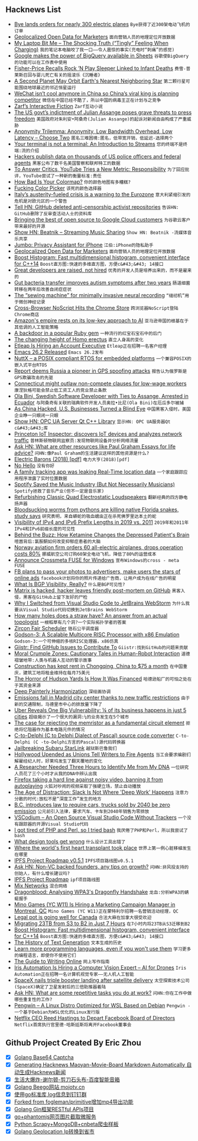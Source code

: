 ## Hacknews List


- [Bye lands orders for nearly 300 electric planes](https://www.aopa.org/news-and-media/all-news/2019/april/11/orders-for-eflyer-hit-300)  `Bye获得了近300架电动飞机的订单`
- [Geolocalized Open Data for Marketers](https://www.thedatapond.net)  `面向营销人员的地理定位开放数据`
- [My Laptop Bit Me – The Shocking Truth (“Tingly” Feeling When Charging)](http://enclydion.blogspot.com/2012/04/my-laptop-bit-me-shocking-truth.html)  `我的笔记本电脑咬了我一口——令人震惊的事实(充电时“刺痛”的感觉)`
- [Google makes the power of BigQuery available in Sheets](https://techcrunch.com/2019/04/10/google-makes-the-power-of-bigquery-available-in-sheets/)  `谷歌使BigQuery的功能可以在工作表中使用`
- [Fisher-Price Recalls Rock ’N Play Sleeper Linked to Infant Deaths](https://www.nytimes.com/2019/04/12/business/fisher-price-rock-n-play-recall.html)  `费雪-普莱斯召回与婴儿死亡有关的摇滚乐《沉睡者》`
- [A Second Planet May Orbit Earth&#39;s Nearest Neighboring Star](https://www.scientificamerican.com/article/a-second-planet-may-orbit-earths-nearest-neighboring-star/)  `第二颗行星可能围绕地球最近的邻近恒星运行`
- [WeChat isn’t cool anymore in China so China’s viral king is planning competitor](https://www.abacusnews.com/start-ups/wechat-isnt-cool-enough-kids-anymore-so-chinas-viral-king-planning-competitor/article/2177266)  `微信在中国已经不酷了，所以中国的病毒王正在计划与之竞争`
- [Zarf’s Interactive Fiction](https://www.eblong.com/zarf/if.html)  `Zarf互动小说`
- [The US govt’s indictment of Julian Assange poses grave threats to press freedom](https://theintercept.com/2019/04/11/the-u-s-governments-indictment-of-julian-assange-poses-grave-threats-to-press-freedoms/)  `美国政府对朱利安•阿桑奇(Julian Assange)的起诉对新闻自由构成了严重威胁`
- [Anonymity Trilemma: Anonymity, Low Bandwidth Overhead, Low Latency – Choose Two](https://freedom.cs.purdue.edu/anonymity/index.html)  `匿名三难困境:匿名，低带宽开销，低延迟-选择两个`
- [Your terminal is not a terminal: An Introduction to Streams](https://lucasfcosta.com/2019/04/07/streams-introduction.html)  `您的终端不是终端:流的介绍`
- [Hackers publish data on thousands of US police officers and federal agents](https://techcrunch.com/2019/04/12/police-data-hack/)  `黑客公布了数千名美国警察和联邦特工的数据`
- [To Answer Critics, YouTube Tries a New Metric: Responsibility](https://www.bloomberg.com/news/articles/2019-04-11/to-answer-critics-youtube-tries-a-new-metric-responsibility)  `为了回应批评，YouTube尝试了一种新的衡量标准:责任`
- [How Bad Is Your Colormap?](https://jakevdp.github.io/blog/2014/10/16/how-bad-is-your-colormap/)  `你的颜色地图有多糟糕?`
- [Fucking Color Picker](https://www.tonymccoy.me/projects/fcp/)  `该死的颜色选择器`
- [Italy’s austerity-fueled crisis is a warning to the Eurozone](https://www.ineteconomics.org/perspectives/blog/how-to-ruin-a-country-in-three-decades)  `意大利紧缩引发的危机是对欧元区的一个警告`
- [Tell HN: GitHub deleted anti-censorship activist repositories](item?id=19645296)  `告诉HN: GitHub删除了反审查活动人士的资料库`
- [Bringing the best of open source to Google Cloud customers](https://cloud.google.com/blog/products/open-source/bringing-the-best-of-open-source-to-google-cloud-customers)  `为谷歌云客户带来最好的开源`
- [Show HN: Beatnik – Streaming Music Sharing](https://www.beatnikapp.com)  `Show HN: Beatnik -流媒体音乐共享`
- [Jumbo: Privacy Assistant for iPhone](https://www.jumboprivacy.com/)  `江伯:iPhone的隐私助手`
- [Geolocalized Open Data for Marketers](https://www.thedatapond.net?s=hn)  `面向营销人员的地理定位开放数据`
- [Boost Histogram: Fast multidimensional histogram, convenient interface for C&#43;&#43;14](https://github.com/boostorg/histogram)  `Boost直方图:快速的多维直方图，方便c&#43;&#43; 14接口`
- [Great developers are raised, not hired](https://sizovs.net/2019/04/10/the-best-developers-are-raised-not-hired/)  `优秀的开发人员是培养出来的，而不是雇来的`
- [Gut bacteria transfer improves autism symptoms after two years](https://www.nature.com/articles/s41598-019-42183-0)  `肠道细菌转移在两年后改善自闭症症状`
- [The “sewing machine” for minimally invasive neural recording](https://www.biorxiv.org/content/10.1101/578542v1.full)  `“缝纫机”用于微创神经记录`
- [Cross-Browser NoScript Hits the Chrome Store](https://hackademix.net/2019/04/12/cross-browser-noscript-hits-the-chrome-store/)  `跨浏览器NoScript登陆Chrome商店`
- [Amazon&#39;s empire rests on its low-key approach to AI](https://www.economist.com/business/2019/04/13/amazons-empire-rests-on-its-low-key-approach-to-ai)  `亚马逊帝国的根基在于其低调的人工智能策略`
- [A backdoor in a popular Ruby gem](https://lwn.net/SubscriberLink/785386/7792816b5e552e7e/)  `一种流行的红宝石宝石中的后门`
- [The changing height of Homo erectus](http://johnhawks.net/weblog/reviews/erectus/changing-height-homo-erectus-2010.html)  `直立人身高的变化`
- [Etleap Is Hiring an Account Executive](item?id=19649246)  `Etleap正在招聘一名客户经理`
- [Emacs 26.2 Released](https://lists.gnu.org/archive/html/emacs-devel/2019-04/msg00503.html)  `Emacs 26.2发布`
- [NuttX – a POSIX compliant RTOS for embedded platforms](http://nuttx.org/)  `一个兼容POSIX的嵌入式平台RTOS`
- [Report deems Russia a pioneer in GPS spoofing attacks](https://www.zdnet.com/article/report-deems-russia-a-pioneer-in-gps-spoofing-attacks/)  `报告认为俄罗斯是GPS欺骗攻击的先驱`
- [Connecticut might outlaw non-compete clauses for low-wage workers](https://www.ctpost.com/politics/article/CT-moves-to-help-low-paid-workers-hurt-by-13745423.php)  `康涅狄格可能会禁止低工资工人的竞业禁止条款`
- [Ola Bini, Swedish Software Developer with Ties to Assange, Arrested in Ecuador](https://nypost.com/2019/04/12/software-engineer-close-to-julian-assange-arrested-while-trying-to-leave-ecuador/)  `与阿桑奇有关联的瑞典软件开发人员奥拉•比尼(Ola Bini)在厄瓜多尔被捕`
- [As China Hacked, U.S. Businesses Turned a Blind Eye](https://www.npr.org/2019/04/12/711779130/as-china-hacked-u-s-businesses-turned-a-blind-eye)  `中国黑客入侵时，美国企业睁一只眼闭一只眼`
- [Show HN: OPC UA Server Qt C&#43;&#43; Library](https://github.com/juangburgos/QUaServer)  `显示HN: OPC UA服务器Qt c&#43;&#43;库`
- [Princeton IoT Inspector: discovers IoT devices and analyzes network traffic](https://iot-inspector.princeton.edu/)  `普林斯顿物联网监察员:发现物联网设备并分析网络流量`
- [Ask HN: What are other resources like Paul Graham Essays for life advice?](item?id=19650044)  `问HN:像Paul Graham的生活建议这样的其他资源是什么?`
- [Electric Barons (2018) [pdf]](https://cryptome.org/2019/02/elbar.pdf)  `电力大亨(2018)[pdf]`
- [No Hello](http://www.nohello.com/)  `没有你好`
- [A family tracking app was leaking Real-Time location data](https://techcrunch.com/2019/03/23/family-tracking-location-leak/)  `一个家庭跟踪应用程序泄露了实时位置数据`
- [Spotify Saved the Music Industry (But Not Necessarily Musicians)](http://freakonomics.com/podcast/spotify/)  `Spotify拯救了音乐产业(但不一定是音乐家)`
- [Refurbishing Classic Quad Electrostatic Loudspeakers](https://www.rs-online.com/designspark/refurbishing-classic-quad-electrostatic-loudspeakers)  `翻新经典的四方静电扬声器`
- [Bloodsucking worms from pythons are killing native Florida snakes, study says](https://www.floridatoday.com/story/news/local/environment/2019/04/11/pythons-spread-parasite-florida-native-snakes/3435198002/)  `研究表明，来自蟒蛇的吸血蠕虫正在杀死佛罗里达本土的蛇`
- [Visibility of IPv4 and IPv6 Prefix Lengths in 2019 vs. 2011](https://labs.ripe.net/Members/stephen_strowes/visibility-of-prefix-lengths-in-ipv4-and-ipv6)  `2019年和2011年IPv4和IPv6前缀长度的可见性`
- [Behind the Buzz: How Ketamine Changes the Depressed Patient&#39;s Brain](https://www.scientificamerican.com/article/behind-the-buzz-how-ketamine-changes-the-depressed-patients-brain/)  `喧嚣背后:氯胺酮如何改变抑郁症患者的大脑`
- [Norway aviation firm orders 60 all-electric airplanes, drops operation costs 80%](https://electrek.co/2019/04/11/norway-60-electric-airplanes/)  `挪威航空公司订购60架全电动飞机，降低了80%的运营成本`
- [Announce Crossmeta FUSE for Windows](https://www.crossmeta.io/fuse-for-windows/)  `宣布Windows的cross - meta FUSE`
- [FB plans to pass your photos to advertisers, make users the stars of online ads](https://www.telegraph.co.uk/technology/2019/04/09/facebook-plans-pass-photographs-advertisers-make-users-stars/)  `facebook计划将你的照片传递给广告商，让用户成为在线广告的明星`
- [What Is BGP Visibility, Really?](https://blog.thousandeyes.com/what-is-bgp-visibility-really/)  `什么是BGP可见性?`
- [Matrix is hacked, hacker leaves friendly post-mortem on GitHub](https://twitter.com/SteveD3/status/1116615320448356353)  `黑客入侵，黑客在GitHub上留下友好的尸检`
- [Why I Switched from Visual Studio Code to JetBrains WebStorm](https://www.mokkapps.de/blog/why-i-switched-from-vscode-to-webstorm/)  `为什么我要从Visual Studio代码切换到JetBrains WebStorm`
- [How many holes does a straw have? An answer from an actual topologist](https://www.youtube.com/watch?v=JqqzIlLNPns)  `一根稻草有几个洞?一个实际拓扑学者的答案`
- [Zircon Fair Scheduler](https://fuchsia.googlesource.com/fuchsia/&#43;/refs/heads/master/zircon/docs/fair_scheduler.md)  `锆石公平调度器`
- [Godson-3: A Scalable Multicore RISC Processor with x86 Emulation](https://www.computer.org/csdl/magazine/mi/2009/02/mmi2009020017/13rRUwvBy5P)  `Godson-3:一个可伸缩的多核RISC处理器，x86仿真`
- [Giistr: Find GitHub Issues to Contribute To](https://giistr.com)  `Giistr:找到GitHub的问题来贡献`
- [Moral Crumple Zones: Cautionary Tales in Human-Robot Interaction](https://papers.ssrn.com/sol3/papers.cfm?abstract_id=2757236)  `道德褶皱地带:人类与机器人互动的警示故事`
- [Construction has kept rent in Chongqing, China to $75 a month](https://www.nytimes.com/2019/04/11/world/asia/chongqing-china-employment-ford-youth.html)  `在中国重庆，建筑工地将租金维持在每月75美元`
- [The Horror of Hudson Yards Is How It Was Financed](https://www.citylab.com/equity/2019/04/hudson-yards-financing-eb5-investor-visa-program-immigration/586897/)  `哈德逊船厂的可怕之处在于其资金来源`
- [Deep Painterly Harmonization](https://arxiv.org/abs/1804.03189)  `深绘画协调`
- [Emissions fall in Madrid city center thanks to new traffic restrictions](https://elpais.com/elpais/2019/03/14/inenglish/1552556189_425975.html)  `由于新的交通限制，马德里市中心的排放量下降了`
- [Uber Reveals One Big Vulnerability: ¼ of its business happens in just 5 cities](https://slate.com/business/2019/04/uber-ipo-nyc-london-risks.html)  `超级揭示了一个很大的漏洞:¼的业务发生在5个城市`
- [The case for rejecting the memristor as a fundamental circuit element](https://www.nature.com/articles/s41598-018-29394-7)  `拒绝将忆阻器作为基本电路元件的情况`
- [C-to-Delphi (C to Delphi Dialect of Pascal) source code converter](https://github.com/WouterVanNifterick/C-To-Delphi)  `C-to-Delphi (C -to-Delphi方言的Pascal)源代码转换器`
- [Jailbreaking Subaru StarLink](https://github.com/sgayou/subaru-starlink-research/blob/master/doc/README.md)  `越狱斯巴鲁我们`
- [Hollywood Upended as Unions Tell Writers to Fire Agents](https://www.nytimes.com/2019/04/12/business/media/hollywood-writers-agents-fire.html)  `当工会要求编剧们解雇经纪人时，好莱坞发生了翻天覆地的变化`
- [A Researcher Needed Three Hours to Identify Me from My DNA](https://www.bloomberg.com/news/articles/2019-04-12/a-researcher-needed-three-hours-to-identify-me-from-my-dna)  `一位研究人员花了三个小时才从我的DNA中辨认出我`
- [Firefox taking a hard line against noisy video, banning it from autoplaying](https://arstechnica.com/gadgets/2019/02/firefox-to-block-noisy-autoplaying-video-in-next-release/)  `火狐对吵闹的视频采取了强硬立场，禁止自动播放`
- [The Age of Distraction: Slack Is Not Where &#39;Deep Work&#39; Happens](https://blog.nuclino.com/slack-is-not-where-deep-work-happens)  `注意力分散的时代:放松不是“深度工作”发生的地方`
- [B.C. introduces law to require cars, trucks sold by 2040 be zero emission](https://www.cbc.ca/news/canada/british-columbia/b-c-introduces-law-to-require-cars-trucks-sold-by-2040-be-zero-emission-1.5093110)  `公元前引入法律，要求汽车、卡车到2040年销售为零排放`
- [VSCodium – An Open Source Visual Studio Code Without Trackers](https://www.fossmint.com/vscodium-clone-of-visual-studio-code-for-linux/)  `一个没有跟踪器的开源Visual Studio代码`
- [I got tired of PHP and Perl, so I tried bash](https://github.com/nerdgeneration/www.sh)  `我厌倦了PHP和Perl，所以我尝试了bash`
- [What design tools get wrong](https://kilianvalkhof.com/2019/design/what-design-tools-get-wrong/)  `什么设计工具出错了`
- [Where the world&#39;s first heart transplant took place](http://www.bbc.com/travel/story/20190410-cape-towns-inspiring-medical-marvel)  `世界上第一例心脏移植发生在哪里`
- [IPFS Project Roadmap v0.5.1](https://github.com/ipfs/roadmap#2019-epics)  `IPFS项目路线图v0.5.1`
- [Ask HN: Non-VC backed founders, any tips on growth?](item?id=19645363)  `问HN:非风投支持的创始人，有什么增长建议吗?`
- [IPFS Project Roadmap](https://github.com/ipfs/roadmap)  `ipf项目路线图`
- [Mix Networks](https://katzenpost.mixnetworks.org/docs/mixnet_academy/syllabus.html)  `混合网络`
- [Dragonblood: Analysing WPA3&#39;s Dragonfly Handshake](https://wpa3.mathyvanhoef.com/)  `龙血:分析WPA3的蜻蜓握手`
- [Mino Games (YC W11) Is Hiring a Marketing Campaign Manager in Montreal, QC](https://mino-games.workable.com/j/86BB14E5CE)  `Mino Games (YC W11)正在蒙特利尔招聘一名营销活动经理，QC`
- [Legal pot is going well for Canada](https://www.reuters.com/article/us-canada-politics-marijuana/canadas-trudeau-isnt-talking-about-it-but-legal-pot-is-going-well-idUSKCN1RO1ZT)  `合法大麻在加拿大很受欢迎`
- [Migrating 23TB from S3 to B2 in Just 7 Hours](https://nodecraft.com/blog/development/migrating-23tb-from-s3-to-b2-in-just-7-hours)  `在7小时内将23TB从S3迁移到B2`
- [Boost Histogram: Fast multidimensional histogram, convenient interface for C&#43;&#43;14](https://github.com/boostorg/histogram#histogram)  `Boost直方图:快速的多维直方图，方便c&#43;&#43; 14接口`
- [The History of Text Generation](http://mathesonmarcault.com/index.php/2015/12/15/randomly-generated-title-goes-here/)  `文本生成的历史`
- [Learn more programming languages, even if you won&#39;t use them](https://thorstenball.com/blog/2019/04/09/learn-more-programming-languages/)  `学习更多的编程语言，即使你不使用它们`
- [The Guide to Writing Online](https://www.perell.com/blog/the-ultimate-guide-to-writing-online)  `网上写作指南`
- [Iris Automation Is Hiring a Computer Vision Expert – AI for Drones](http://www.irisonboard.com/careers/)  `Iris Automation正在招聘一名计算机视觉专家——无人机人工智能`
- [SpaceX nails triple booster landing after satellite delivery](https://www.bbc.com/news/av/science-environment-47903788/spacex-nails-triple-booster-landing-after-satellite-delivery)  `太空探索技术公司(SpaceX)确定了卫星发射后的三倍助推器着陆`
- [Ask HN: What are some repetitive tasks you do at work?](item?id=19647012)  `问HN:你在工作中做哪些重复性的工作?`
- [Pengwin – A Linux Distro Optimized for WSL Based on Debian](https://github.com/WhitewaterFoundry/Pengwin)  `Pengwin -一个基于Debian为WSL优化的Linux发行版`
- [Netflix CEO Reed Hastings to Depart Facebook Board of Directors](https://www.cnbc.com/2019/04/12/netflix-ceo-reed-hastings-to-depart-facebook-board-of-directors.html)  `Netflix首席执行官里德·哈斯廷斯将离开Facebook董事会`

## Github Project Created By Eric Zhou

- [x] [Golang Base64 Captcha](https://github.com/mojocn/base64Captcha)
- [x] [Generating Hacknews Maoyan-Movie-Board Markdown Automatically 自动生成Hacknews新闻](https://github.com/dejavuzhou/md-genie)
- [x] [生活大爆炸-谢尔顿-剪刀石头布-百度智能音箱](https://github.com/mojocn/dueros-bang-game)
- [x] [Golang Beego网站 mojotv.cn](https://github.com/mojocn/www.mojotv.cn)
- [x] [使用go标准库,log信息到钉钉群](https://github.com/mojocn/dooger)
- [x] [Forked from fogleman/primitive增加mp4导出功能](https://github.com/mojocn/primitive)
- [x] [Golang Gin框架RESTful APIs项目](https://github.com/JJJJJJJerk/ezier-golang-web-api-framework)
- [x] [go+phantomjs网页图片截取微服务](https://github.com/mojocn/screen_shot)
- [x] [Python Scrapy+MongoDB+cnbeta爬虫样板](https://github.com/mojocn/scrapy_mongodb_boilerplate_cnbeta)
- [x] [Golang Geolocation Ip转换到省市](https://github.com/mojocn/ip2location)